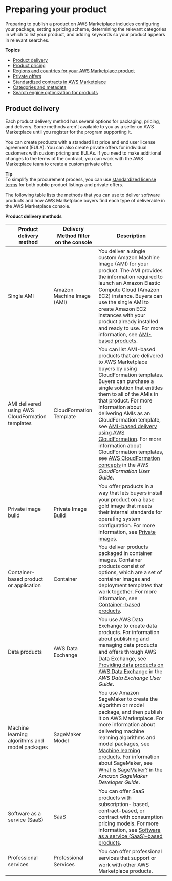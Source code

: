 # Preparing your product<a name="product-preparation"></a>

Preparing to publish a product on AWS Marketplace includes configuring your package, setting a pricing scheme, determining the relevant categories in which to list your product, and adding keywords so your product appears in relevant searches\. 

**Topics**
+ [Product delivery](#product-delivery)
+ [Product pricing](pricing.md)
+ [Regions and countries for your AWS Marketplace product](regions-and-countries.md)
+ [Private offers](private-offers-overview.md)
+ [Standardized contracts in AWS Marketplace](standardized-license-terms.md)
+ [Categories and metadata](categories-and-metadata.md)
+ [Search engine optimization for products](search-engine-optimization.md)

## Product delivery<a name="product-delivery"></a>

Each product delivery method has several options for packaging, pricing, and delivery\. Some methods aren't available to you as a seller on AWS Marketplace until you register for the program supporting it\. 

You can create products with a standard list price and end user license agreement \(EULA\)\. You can also create private offers for individual customers with custom pricing and EULAs\. If you need to make additional changes to the terms of the contract, you can work with the AWS Marketplace team to create a custom private offer\. 

**Tip**  
To simplify the procurement process, you can use [standardized license terms](standardized-license-terms.md) for both public product listings and private offers\.

The following table lists the methods that you can use to deliver software products and how AWS Marketplace buyers ﬁnd each type of deliverable in the AWS Marketplace console\.


**Product delivery methods**  

| Product delivery method | Delivery Method ﬁlter on the console | Description | 
| --- | --- | --- | 
| Single AMI | Amazon Machine Image \(AMI\) |  You deliver a single custom Amazon Machine Image \(AMI\) for your product\. The AMI provides the information required to launch an Amazon Elastic Compute Cloud \(Amazon EC2\) instance\. Buyers can use the single AMI to create Amazon EC2 instances with your product already installed and ready to use\. For more information, see [AMI\-based products](ami-products.md)\.  | 
| AMI delivered using AWS CloudFormation templates | CloudFormation Template |  You can list AMI\-based products that are delivered to AWS Marketplace buyers by using CloudFormation templates\. Buyers can purchase a single solution that entitles them to all of the AMIs in that product\. For more information about delivering AMIs as an CloudFormation template, see [AMI\-based delivery using AWS CloudFormation](https://docs.aws.amazon.com/marketplace/latest/userguide/cloudformation.html)\.  For more information about CloudFormation templates, see [AWS CloudFormation concepts](https://docs.aws.amazon.com/AWSCloudFormation/latest/UserGuide/cfn-whatis-concepts.html) in the *AWS CloudFormation User Guide*\.  | 
| Private image build | Private Image Build |  You oﬀer products in a way that lets buyers install your product on a base gold image that meets their internal standards for operating system conﬁguration\. For more information, see [Private images](private-images.md)\.  | 
| Container\-based product or application | Container |  You deliver products packaged in container images\. Container products consist of options, which are a set of container images and deployment templates that work together\. For more information, see [Container\-based products](container-based-products.md)\.  | 
| Data products | AWS Data Exchange |  You use AWS Data Exchange to create data products\. For information about publishing and managing data products and oﬀers through AWS Data Exchange, see [Providing data products on AWS Data Exchange](https://docs.aws.amazon.com/data-exchange/latest/userguide/providing-data-sets.html) in the *AWS Data Exchange User Guide*\.  | 
| Machine learning algorithms and model packages | SageMaker Model |  You use Amazon SageMaker to create the algorithm or model package, and then publish it on AWS Marketplace\. For more information about delivering machine learning algorithms and model packages, see [Machine learning products](machine-learning-products.md)\.  For information about SageMaker, see [What is SageMaker?](https://docs.aws.amazon.com/sagemaker/latest/dg/whatis.html) in the *Amazon SageMaker Developer Guide*\.  | 
| Software as a service \(SaaS\) | SaaS |  You can oﬀer SaaS products with subscription\- based, contract\-based, or contract with consumption pricing models\. For more information, see [Software as a service \(SaaS\)–based products](saas-products.md)\.  | 
| Professional services | Professional Services |  You can oﬀer professional services that support or work with other AWS Marketplace products\.  | 